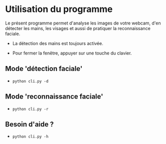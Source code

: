 # Utilisation du programme

Le présent programme permet d'analyse les images de votre webcam, d'en détecter les mains, les visages et aussi de pratiquer la reconnaissance faciale.

* La détection des mains est toujours activée.

* Pour fermer la fenêtre, appuyer sur une touche du clavier.

## Mode 'détection faciale'

* `python cli.py -d`

## Mode 'reconnaissance faciale'

* `python cli.py -r`

## Besoin d'aide ?

* `python cli.py -h`
